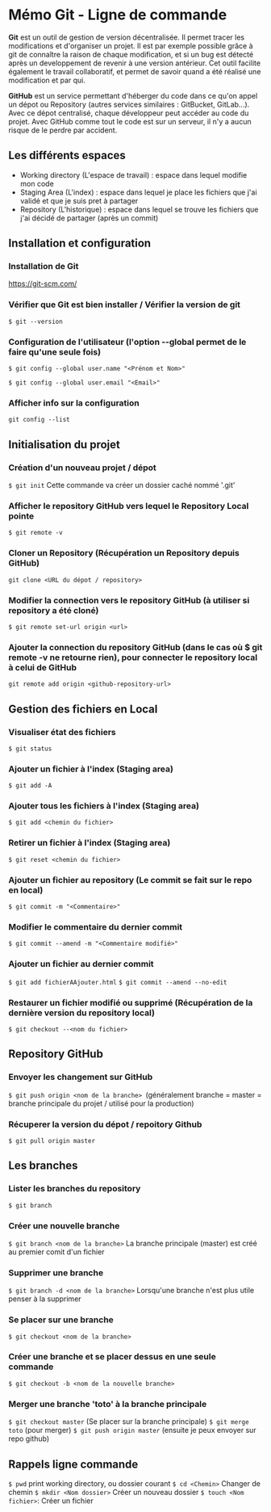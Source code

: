 # Mémo Git - Ligne de commande


**Git** est un outil de gestion de version décentralisée.
Il permet tracer les modifications et d'organiser un projet.
Il est par exemple possible grâce à git de connaître la raison de chaque modification, et si un bug est détecté après un developpement de revenir à une version antérieur.
Cet outil facilite également le travail collaboratif, et permet de savoir quand a été réalisé une modification et par qui.

**GitHub** est un service permettant d'héberger du code dans ce qu'on appel un dépot ou Repository (autres services similaires : GitBucket, GitLab...).
Avec ce dépot centralisé, chaque développeur peut accéder au code du projet.
Avec GitHub comme tout le code est sur un serveur, il n'y a aucun risque de le perdre par accident.




## Les différents espaces
* Working directory (L'espace de travail) : espace dans lequel modifie mon code
* Staging Area (L'index) : espace dans lequel je place les fichiers que j'ai validé et que je suis pret à partager
* Repository (L'historique) : espace dans lequel se trouve les fichiers que j'ai décidé de partager (après un commit)


## Installation et configuration 

### Installation de Git
https://git-scm.com/

### Vérifier que Git est bien installer / Vérifier la version de git
`$ git --version`

### Configuration de l'utilisateur (l'option --global permet de le faire qu'une seule fois)
`$ git config --global user.name "<Prénom et Nom>"`

`$ git config --global user.email "<Email>"`

### Afficher info sur la configuration 
`git config --list`




## Initialisation du projet

### Création d'un nouveau projet / dépot
`$ git init` 
Cette commande va créer un dossier caché nommé '.git'

### Afficher le repository GitHub vers lequel le Repository Local pointe
`$ git remote -v `

### Cloner un Repository (Récupération un Repository depuis GitHub)
`git clone <URL du dépot / repository>`

### Modifier la connection vers le repository GitHub (à utiliser si repository a été cloné)
`$ git remote set-url origin <url> `

### Ajouter la connection du repository GitHub (dans le cas où $ git remote -v  ne retourne rien), pour connecter le repository local à celui de GitHub
`git remote add origin <github-repository-url>`



## Gestion des fichiers en Local
### Visualiser état des fichiers 
`$ git status`

### Ajouter un fichier à l'index (Staging area)
`$ git add -A`

### Ajouter tous les fichiers à l'index (Staging area)
`$ git add <chemin du fichier>`

### Retirer un fichier à l'index (Staging area)
`$ git reset <chemin du fichier>`

### Ajouter un fichier au repository (Le commit se fait sur le repo en local)
`$ git commit -m "<Commentaire>"`

### Modifier le commentaire du dernier commit
`$ git commit --amend -m "<Commentaire modifié>"`

### Ajouter un fichier au dernier commit
`$ git add fichierAAjouter.html`
`$ git commit --amend --no-edit`

### Restaurer un fichier modifié ou supprimé (Récupération de la dernière version du repository local)
`$ git checkout --<nom du fichier>`


## Repository GitHub
### Envoyer les changement sur GitHub
`$ git push origin <nom de la branche> `(généralement branche = master = branche principale du projet / utilisé pour la production)

### Récuperer la version du dépot / repoitory Github
`$ git pull origin master`
 
 
## Les branches
### Lister les branches du repository
`$ git branch`

### Créer une nouvelle branche
`$ git branch <nom de la branche>` La branche principale (master) est créé au premier comit d'un fichier

### Supprimer une branche
`$ git branch -d <nom de la branche>` Lorsqu'une branche n'est plus utile penser à la supprimer

### Se placer sur une branche
`$ git checkout <nom de la branche>`

### Créer une branche et se placer dessus en une seule commande
`$ git checkout -b <nom de la nouvelle branche>`

### Merger une branche 'toto' à la branche principale
`$ git checkout master` (Se placer sur la branche principale)
`$ git merge toto` (pour merger)
`$ git push origin master` (ensuite je peux envoyer sur repo github)



## Rappels ligne commande
`$ pwd` print working directory, ou dossier courant
`$ cd <Chemin>` Changer de chemin
`$ mkdir <Nom dossier>` Créer un nouveau dossier
`$ touch <Nom fichier>`: Créer un fichier
